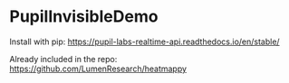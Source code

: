 # PupilInvisibleDemo

Install with pip:
https://pupil-labs-realtime-api.readthedocs.io/en/stable/

Already included in the repo:
https://github.com/LumenResearch/heatmappy